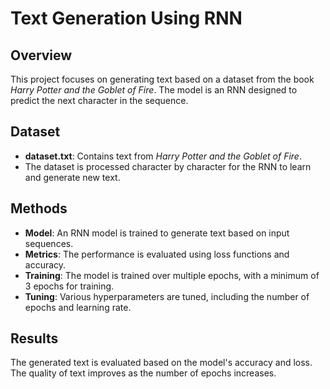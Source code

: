 
# Text Generation Using RNN

## Overview
This project focuses on generating text based on a dataset from the book *Harry Potter and the Goblet of Fire*. The model is an RNN designed to predict the next character in the sequence.

## Dataset
- **dataset.txt**: Contains text from *Harry Potter and the Goblet of Fire*.
- The dataset is processed character by character for the RNN to learn and generate new text.

## Methods
- **Model**: An RNN model is trained to generate text based on input sequences.
- **Metrics**: The performance is evaluated using loss functions and accuracy.
- **Training**: The model is trained over multiple epochs, with a minimum of 3 epochs for training.
- **Tuning**: Various hyperparameters are tuned, including the number of epochs and learning rate.

## Results
The generated text is evaluated based on the model's accuracy and loss. The quality of text improves as the number of epochs increases.

